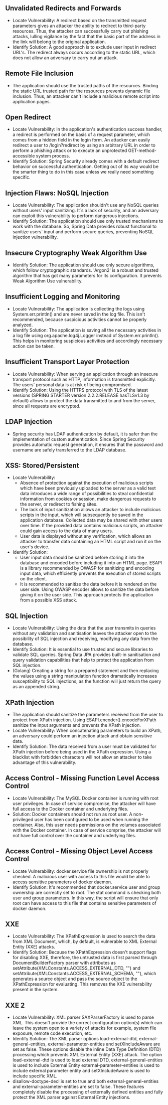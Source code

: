 ## Unvalidated Redirects and Forwards
- Locate Vulnerability: A redirect based on the transmitted request parameters gives an attacker the ability to redirect to third-party resources. Thus, the attacker can successfully carry out phishing attacks, lulling vigilance by the fact that the basic part of the address in the link will belong to the original application.
- Identify Solution: A good approach is to exclude user input in redirect URL's. The redirect always occurs according to the static URL, which does not allow an adversary to carry out an attack.

## Remote File Inclusion
- The application should use the trusted paths of the resources. Binding the static URL trusted path for the resources prevents dynamic file inclusion. Thus, an attacker can't include a malicious remote script into application pages.

## Open Redirect
- Locate Vulnerability: In the application's authentication success handler, a redirect is performed on the basis of a request parameter, which comes from a hidden field in the login form. An attacker can easily redirect a user to /login?redirect by using an arbitrary URL in order to perform a phishing attack or to execute an unprotected GET-method-accessible system process.
- Identify Solution: Spring Security already comes with a default redirect behavior on successful authentication. Getting out of its way would be the smarter thing to do in this case unless we really need something specific.

## Injection Flaws: NoSQL Injection
- Locate Vulnerability: The application shouldn't use any NoSQL queries without users' input sanitizing. It`s a lack of security, and an adversary can exploit this vulnerability to perform dangerous injections.
- Identify Solution: The application should use only trusted mechanisms to work with the database. So, Spring Data provides robust functional to sanitize users` input and perform secure queries, preventing NoSQL injection vulnerability.

## Insecure Cryptography Weak Algorithm Use
- Identify Solution: The application should use only secure algorithms, which follow cryptographic standards. 'Argon2' is a robust and trusted algorithm that has got many parameters for its configuration. It prevents Weak Algorithm Use vulnerability.

## Insufficient Logging and Monitoring
- Locate Vulnerability: The application is collecting the logs using System.err.println() and are never saved in the log file. This isn't recommended, because suspicious activities cannot be properly analyzed.
- Identify Solution: The application is saving all the necessary activities in a log file using org.apache.log4j.Logger instead of System.err.println(). This helps in monitoring suspicious activities and accordingly necessary action can be taken.

## Insufficient Transport Layer Protection
- Locate Vulnerability: When serving an application through an insecure transport protocol such as HTTP, information is transmitted explicitly. The users' personal data is at risk of being compromised.
- Identify Solution: Using the HTTPS protocol with TLS of the latest versions (SPRING STARTER version 2.2.2.RELEASE hasTLSv1.3 by default) allows to protect the data transmitted to and from the server, since all requests are encrypted.

## LDAP Injection
- Spring security has LDAP authentication by default, it is safer than the implementation of custom authentication. Since Spring Security provides automatic request generation, it ensures that the password and username are safely transferred to the LDAP database.

## XSS: Stored/Persistent
- Locate Vulnerability:
  - Absence of protection against the execution of malicious scripts which have been previously uploaded to the server as a valid text data introduces a wide range of possibilities to steal confidential information from cookies or session, make dangerous requests to the server, or redirect to fishing sites.
  - The lack of input sanitization allows an attacker to include malicious scripts in the input, which will subsequently be saved in the application database. Collected data may be shared with other users over time. If the provided data contains malicious scripts, an attacker could gain access to the data of many users.
  - User data is displayed without any verification, which allows an attacker to transfer data containing an HTML script and run it on the user's device.
- Identify Solution:
  - User input data should be sanitized before storing it into the database and encoded before including it into an HTML page. ESAPI is a library recommended by OWASP for sanitizing and encoding input data, which efficiently prevents the execution of stored scripts on the client.
  - It is recommended to sanitize the data before it is rendered on the user side. Using OWASP encoder allows to sanitize the data before giving it on the user side. This approach protects the application from a possible XSS attack.

## SQL Injection
- Locate Vulnerability: Using the data that the user transmits in queries without any validation and sanitisation leaves the attacker open to the possibility of SQL injection and receiving, modifying any data from the database.
- Identify Solution: It is essential to use trusted and secure libraries to validate SQL queries. Spring Data JPA provides built-in sanitisation and query validation capabilities that help to protect the application from SQL injection.
- (Golang) Creating a string for a prepared statement and then replacing the values using a string manipulation function dramatically increases susceptibility to SQL injections, as the function will just return the query as an appended string.

## XPath Injection
- The application should sanitize the parameters received from the user to protect from XPath injection. Using ESAPI.encoder().encodeForXPath sanitize the input arguments and prevents the XPath injection.
- Locate Vulnerability: When concatenating parameters to build an XPath, an adversary could perform an injection attack and obtain sensitive data.
- Identify Solution: The data received from a user must be validated for XPath injection before being used in the XPath expression. Using a blacklist with forbidden characters will not allow an attacker to take advantage of this vulnerability.

## Access Control - Missing Function Level Access Control
- Locate Vulnerability: The MySQL Docker container is running with root user privileges. In case of service compromise, the attacker will have full access to the Docker container and underlying files.
- Solution: Docker containers should not run as root user. A non-privileged user has been configured to be used when running the container. Also, this user needs permissions on the volumes associated with the Docker container. In case of service comprise, the attacker will not have full control over the container and underlying files.

## Access Control - Missing Object Level Access Control
- Locate Vulnerability: docker.service file ownership is not properly checked. A malicious user with access to this file would be able to access sensitive parameters of docker daemon.
- Identify Solution: It's recommended that docker.service user and group ownership are correctly set to root. The stat command is checking both user and group parameters. In this way, the script will ensure that only root can have access to this file that contains sensitive parameters of docker daemon.

## XXE
- Locate Vulnerability: The XPathExpression is used to search the data from XML Document, which, by default, is vulnerable to XML External Entity (XXE) attacks.
- Identify Solution: Because the XPathExpression doesn't support flags for disabling XXE, therefore, the untrusted data is first parsed through DocumentBuilderFactory parser with attributes as setAttribute(XMLConstants.ACCESS_EXTERNAL_DTD, "") and setAttribute(XMLConstants.ACCESS_EXTERNAL_SCHEMA, ""), which generates a source object and pass the source object to the XPathExpression for evaluating. This removes the XXE vulnerability present in the system.

## XXE 2
- Locate Vulnerability: XML parser SAXParserFactory is used to parse XML. This doesn't provide the correct configuration option(s) which can leave the system open to a variety of attacks for example, system file exposure, remote code execution, etc.
- Identify Solution: The XML parser options load-external-dtd, external-general-entities, external-parameter-entities and setXIncludeAware are set as false. These options disable the inline Data Type Definition (DTD) processing which prevents XML External Entity (XXE) attack. The option load-external-dtd is used to load external DTD, external-general-entities is used to include External Entity external-parameter-entities is used to include external parameter entity and setXIncludeAware is used to include specific XML.
- disallow-doctype-decl is set to true and both external-general-entities and external-parameter-entities are set to false. These features completely disable the processing of externally defined entities and fully protect the XML parser against External Entity injections.